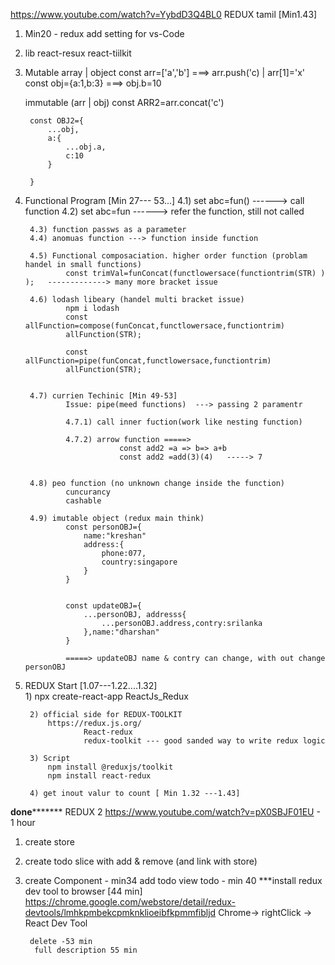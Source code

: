 https://www.youtube.com/watch?v=YybdD3Q4BL0 REDUX tamil [Min1.43]


1) Min20 -  redux add setting  for vs-Code 
2) lib
	react-resux
	react-tiilkit
	
3) Mutable array | object
	const arr=['a','b']       ===> arr.push('c)  | arr[1]='x'
	const obj={a:1,b:3}       ===> obj.b=10
	
	immutable (arr | obj)
		const ARR2=arr.concat('c')
		
		const OBJ2={
			...obj,
			a:{
				...obj.a,
				c:10
			}
			
		}
		
4) Functional Program [Min 27--- 53...]
		4.1) set abc=fun() ------> call function
		4.2) set abc=fun   ------> refer the function, still not called
		
		4.3) function passws as a parameter
		4.4) anomuas function ---> function inside function
					
		4.5) Functional composaciation. higher order function (problam handel in small functions)
				const trimVal=funConcat(functlowersace(functiontrim(STR) ) );   -------------> many more bracket issue
				
		4.6) lodash libeary (handel multi bracket issue)	
				npm i lodash
				const allFunction=compose(funConcat,functlowersace,functiontrim)
				allFunction(STR);
				
				const allFunction=pipe(funConcat,functlowersace,functiontrim)
				allFunction(STR);
				
				
		4.7) currien Techinic [Min 49-53]
				Issue: pipe(meed functions)  ---> passing 2 paramentr
				
				4.7.1) call inner fuction(work like nesting function)
				
				4.7.2) arrow function =====>  
							const add2 =a => b=> a+b
							const add2 =add(3)(4)   -----> 7
						
				
		4.8) peo function (no unknown change inside the function)
				cuncurancy
				cashable
				
		4.9) imutable object (redux main think)
				const personOBJ={
					name:"kreshan"
					address:{
						phone:077,
						country:singapore
					}
				}
				
				
				const updateOBJ={
					...personOBJ, addresss{
						...personOBJ.address,contry:srilanka
					},name:"dharshan"
				}
				
				=====> updateOBJ name & contry can change, with out change personOBJ
				
				
5) REDUX Start [1.07---1.22....1.32]	
		1) npx create-react-app ReactJs_Redux
		
		2) official side for REDUX-TOOLKIT
			https://redux.js.org/
					React-redux
					redux-toolkit --- good sanded way to write redux logic
			
		3) Script
			npm install @reduxjs/toolkit
			npm install react-redux
			
		4) get inout valur to count [ Min 1.32 ---1.43]
			
			
******************************done*************************************
REDUX 2
https://www.youtube.com/watch?v=pX0SBJF01EU - 1 hour

1) create store
2) create todo slice with add & remove (and link with store)
3) create Component - min34
		add todo
		view todo - min 40
		***install redux dev tool to browser [44 min]
			https://chrome.google.com/webstore/detail/redux-devtools/lmhkpmbekcpmknklioeibfkpmmfibljd
			Chrome-> rightClick -> React Dev Tool

		delete -53 min
		 full description 55 min
